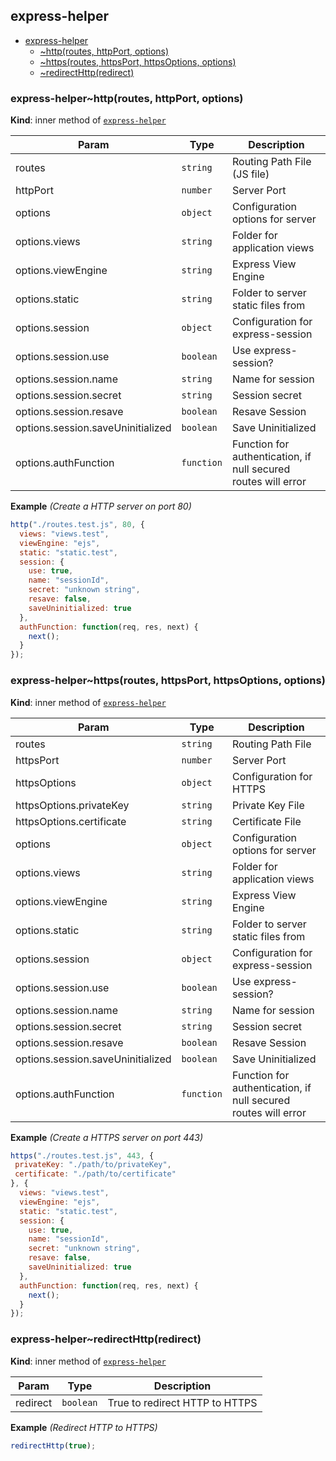 <a name="module_express-helper"></a>

## express-helper

* [express-helper](#module_express-helper)
    * [~http(routes, httpPort, options)](#module_express-helper..http)
    * [~https(routes, httpsPort, httpsOptions, options)](#module_express-helper..https)
    * [~redirectHttp(redirect)](#module_express-helper..redirectHttp)

<a name="module_express-helper..http"></a>

### express-helper~http(routes, httpPort, options)
**Kind**: inner method of [<code>express-helper</code>](#module_express-helper)  

| Param | Type | Description |
| --- | --- | --- |
| routes | <code>string</code> | Routing Path File (JS file) |
| httpPort | <code>number</code> | Server Port |
| options | <code>object</code> | Configuration options for server |
| options.views | <code>string</code> | Folder for application views |
| options.viewEngine | <code>string</code> | Express View Engine |
| options.static | <code>string</code> | Folder to server static files from |
| options.session | <code>object</code> | Configuration for express-session |
| options.session.use | <code>boolean</code> | Use express-session? |
| options.session.name | <code>string</code> | Name for session |
| options.session.secret | <code>string</code> | Session secret |
| options.session.resave | <code>boolean</code> | Resave Session |
| options.session.saveUninitialized | <code>boolean</code> | Save Uninitialized |
| options.authFunction | <code>function</code> | Function for authentication, if null secured routes will error |

**Example** *(Create a HTTP server on port 80)*  
```js
http("./routes.test.js", 80, {
  views: "views.test",
  viewEngine: "ejs",
  static: "static.test",
  session: {
    use: true,
    name: "sessionId",
    secret: "unknown string",
    resave: false,
    saveUninitialized: true
  },
  authFunction: function(req, res, next) {
    next();
  }
});
```
<a name="module_express-helper..https"></a>

### express-helper~https(routes, httpsPort, httpsOptions, options)
**Kind**: inner method of [<code>express-helper</code>](#module_express-helper)  

| Param | Type | Description |
| --- | --- | --- |
| routes | <code>string</code> | Routing Path File |
| httpsPort | <code>number</code> | Server Port |
| httpsOptions | <code>object</code> | Configuration for HTTPS |
| httpsOptions.privateKey | <code>string</code> | Private Key File |
| httpsOptions.certificate | <code>string</code> | Certificate File |
| options | <code>object</code> | Configuration options for server |
| options.views | <code>string</code> | Folder for application views |
| options.viewEngine | <code>string</code> | Express View Engine |
| options.static | <code>string</code> | Folder to server static files from |
| options.session | <code>object</code> | Configuration for express-session |
| options.session.use | <code>boolean</code> | Use express-session? |
| options.session.name | <code>string</code> | Name for session |
| options.session.secret | <code>string</code> | Session secret |
| options.session.resave | <code>boolean</code> | Resave Session |
| options.session.saveUninitialized | <code>boolean</code> | Save Uninitialized |
| options.authFunction | <code>function</code> | Function for authentication, if null secured routes will error |

**Example** *(Create a HTTPS server on port 443)*  
```js
https("./routes.test.js", 443, {
 privateKey: "./path/to/privateKey",
 certificate: "./path/to/certificate"
}, {
  views: "views.test",
  viewEngine: "ejs",
  static: "static.test",
  session: {
    use: true,
    name: "sessionId",
    secret: "unknown string",
    resave: false,
    saveUninitialized: true
  },
  authFunction: function(req, res, next) {
    next();
  }
});
```
<a name="module_express-helper..redirectHttp"></a>

### express-helper~redirectHttp(redirect)
**Kind**: inner method of [<code>express-helper</code>](#module_express-helper)  

| Param | Type | Description |
| --- | --- | --- |
| redirect | <code>boolean</code> | True to redirect HTTP to HTTPS |

**Example** *(Redirect HTTP to HTTPS)*  
```js
redirectHttp(true);
```
